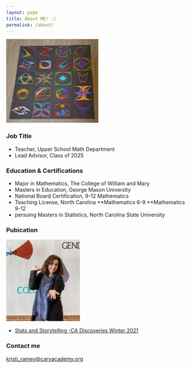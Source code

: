 ```yaml
---
layout: page
title: About ME! :)
permalink: /about/
---
```

![ArtProject1](/images/artprojectresized.png)
### Job Title

* Teacher, Upper School Math Department
* Lead Advisor, Class of 2025

### Education & Certifications

* Major in Mathematics, The College of William and Mary
* Masters in Education, George Mason University
* National Board Certification, 9-12 Mathematics
* Teaching License, North Carolina
  **Mathematics 6-9
  **Mathematics 9-12
* persuing Masters in Statistics, North Carolina State University

### Pubication

![ArtProject](/images/Staculussoloresized.png)  
* [Stats and Storytelling -CA Discoveries Winter 2021](https://www.caryacademy.org/ca-experience/publications/)

### Contact me

[kristi_ramey@caryacademy.org](mailto:kristi_ramey@caryacademy.org)
